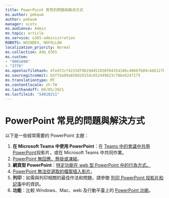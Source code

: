 ```yaml
---
title: PowerPoint 常見的問題與解決方式
ms.author: pebaum
author: pebaum
manager: scotv
ms.audience: Admin
ms.topic: article
ms.service: o365-administration
ROBOTS: NOINDEX, NOFOLLOW
localization_priority: Normal
ms.collection: Adm_O365
ms.custom:
- "9001698"
- "3776"
ms.openlocfilehash: 4fed72cf4215df9b29d451030f04354186c40607b09c4d6127b06d92eb25f452
ms.sourcegitcommit: b5f7da89a650d2915dc652449623c78be6247175
ms.translationtype: MT
ms.contentlocale: zh-TW
ms.lasthandoff: 08/05/2021
ms.locfileid: "54010211"
---
```

# <a name="powerpoint-common-issues-and-resolutions"></a>PowerPoint 常見的問題與解決方式

以下是一些經常需要的 PowerPoint 主題：

1. **在 Microsoft Teams 中使用 PowerPoint**：在 [Teams 中的會議中共用 PowerPoint](https://support.microsoft.com/office/share-content-in-a-meeting-in-teams-fcc2bf59-aecd-4481-8f99-ce55dd836ce8#ID0EABAAA=Desktop)投影片，或在 Microsoft Teams 中共同作業。
1. [PowerPoint 無回應、懸掛或凍結](https://support.office.com/article/PowerPoint-isn-t-responding-hangs-or-freezes-652ede6e-e3d2-449a-a07f-8c800dfb948d)。
1. **網頁型 PowerPoint**：[特定功能在 web 型 PowerPoint 中的行為方式。](https://support.microsoft.com/office/how-certain-features-behave-in-web-based-powerpoint-a931f0c8-1305-4428-8f7c-9cfa00ef28c5)
1. [PowerPoint 無法從選取的檔案插入影片](https://support.office.com/article/PowerPoint-cannot-insert-a-video-from-the-selected-file-acd46430-9e0c-4dca-9484-19cf0afdde7c)。
1. **列印**：如需與列印相關的最佳作法和問題，請參閱 [列印 PowerPoint 投影片和記事](https://support.office.com/article/Print-your-PowerPoint-slides-handouts-or-notes-194d4320-aa03-478b-9300-df25f0d15dc4)中的資訊。 
1. **功能**：比較 Windows、Mac、web 及行動平臺上的 [PowerPoint 功能](https://support.office.com/article/Compare-PowerPoint-features-on-different-platforms-90986850-227c-4b25-938e-1c5838166b8b#bm11)。

